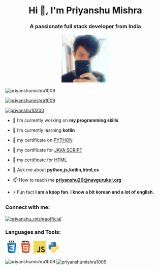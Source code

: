 <h1 align="center">Hi 👋, I'm Priyanshu Mishra</h1>
<h3 align="center">A passionate full stack developer from India</h3>
<p align="center"><img ] src='https://raw.githubusercontent.com/priyanshumishra1009/private/main/me.jpg' alt="v" >
</p>
<p align="left"> <img src="https://komarev.com/ghpvc/?username=priyanshumishra1009&label=Profile%20views&color=0e75b6&style=flat" alt="priyanshumishra1009" /> </p>

<p align="left"> <a href="https://github.com/ryo-ma/github-profile-trophy"><img src="https://github-profile-trophy.vercel.app/?username=priyanshumishra1009" alt="priyanshumishra1009" /></a> </p>

<p align="left"> <a href="https://twitter.com/priyanshu10200" target="blank"><img src="https://img.shields.io/twitter/follow/priyanshu10200?logo=twitter&style=for-the-badge" alt="priyanshu10200" /></a> </p>

- 🔭 I’m currently working on **my programming skills**

- 🌱 I’m currently learning **kotlin**

- 👯 my certificate on [PYTHON](https://www.sololearn.com/certificates/course/en/22806216/1157/landscape/png)

- 🤝 my certificate for [JAVA SCRIPT](https://www.sololearn.com/certificates/course/en/22806216/1024/landscape/png)

- 🎉 my certificate for [HTML](https://www.sololearn.com/certificates/course/en/22806216/1014/landscape/png)


- 💬 Ask me about **python,js,kotlin,html,cs**

- 📫 How to reach me **priyanshu20@navgurukul.org**

- ⚡ Fun fact **I am a kpop fan. i know a bit korean and a lot of english.**

<h3 align="left">Connect with me:</h3>
<p align="left">
<a href="https://instagram.com/priyanshu_mishraofficial" target="blank"><img align="center" src="https://raw.githubusercontent.com/rahuldkjain/github-profile-readme-generator/master/src/images/icons/Social/instagram.svg" alt="priyanshu_mishraofficial" height="30" width="40" /></a>
</p>

<h3 align="left">Languages and Tools:</h3>
<p align="left"><a href="https://www.w3schools.com/css/" target="_blank"> <img src="https://raw.githubusercontent.com/devicons/devicon/master/icons/css3/css3-original-wordmark.svg" alt="css3" width="40" height="40"/> </a> <a href="https://www.w3.org/html/" target="_blank"> <img src="https://raw.githubusercontent.com/devicons/devicon/master/icons/html5/html5-original-wordmark.svg" alt="html5" width="40" height="40"/> </a> <a href="https://developer.mozilla.org/en-US/docs/Web/JavaScript" target="_blank"> <img src="https://raw.githubusercontent.com/devicons/devicon/master/icons/javascript/javascript-original.svg" alt="javascript" width="40" height="40"/> </a>  <a href="https://www.python.org" target="_blank"> <img src="https://raw.githubusercontent.com/devicons/devicon/master/icons/python/python-original.svg" alt="python" width="40" height="40"/> </a> 

<p><img align="left" src="https://github-readme-stats.vercel.app/api/top-langs?username=priyanshumishra1009&show_icons=true&locale=en&layout=compact" alt="priyanshumishra1009" />
</p>

<p>&nbsp;<img align="center" src="https://github-readme-stats.vercel.app/api?username=priyanshumishra1009&show_icons=true&locale=en" alt="priyanshumishra1009" /></p>

